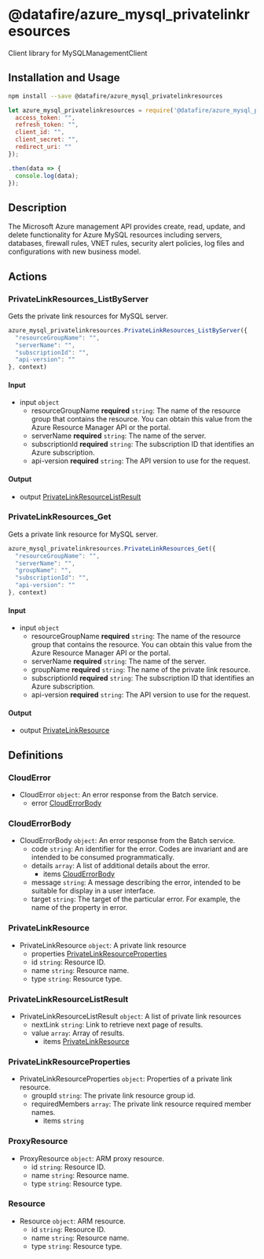 # @datafire/azure_mysql_privatelinkresources

Client library for MySQLManagementClient

## Installation and Usage
```bash
npm install --save @datafire/azure_mysql_privatelinkresources
```
```js
let azure_mysql_privatelinkresources = require('@datafire/azure_mysql_privatelinkresources').create({
  access_token: "",
  refresh_token: "",
  client_id: "",
  client_secret: "",
  redirect_uri: ""
});

.then(data => {
  console.log(data);
});
```

## Description

The Microsoft Azure management API provides create, read, update, and delete functionality for Azure MySQL resources including servers, databases, firewall rules, VNET rules, security alert policies, log files and configurations with new business model.

## Actions

### PrivateLinkResources_ListByServer
Gets the private link resources for MySQL server.


```js
azure_mysql_privatelinkresources.PrivateLinkResources_ListByServer({
  "resourceGroupName": "",
  "serverName": "",
  "subscriptionId": "",
  "api-version": ""
}, context)
```

#### Input
* input `object`
  * resourceGroupName **required** `string`: The name of the resource group that contains the resource. You can obtain this value from the Azure Resource Manager API or the portal.
  * serverName **required** `string`: The name of the server.
  * subscriptionId **required** `string`: The subscription ID that identifies an Azure subscription.
  * api-version **required** `string`: The API version to use for the request.

#### Output
* output [PrivateLinkResourceListResult](#privatelinkresourcelistresult)

### PrivateLinkResources_Get
Gets a private link resource for MySQL server.


```js
azure_mysql_privatelinkresources.PrivateLinkResources_Get({
  "resourceGroupName": "",
  "serverName": "",
  "groupName": "",
  "subscriptionId": "",
  "api-version": ""
}, context)
```

#### Input
* input `object`
  * resourceGroupName **required** `string`: The name of the resource group that contains the resource. You can obtain this value from the Azure Resource Manager API or the portal.
  * serverName **required** `string`: The name of the server.
  * groupName **required** `string`: The name of the private link resource.
  * subscriptionId **required** `string`: The subscription ID that identifies an Azure subscription.
  * api-version **required** `string`: The API version to use for the request.

#### Output
* output [PrivateLinkResource](#privatelinkresource)



## Definitions

### CloudError
* CloudError `object`: An error response from the Batch service.
  * error [CloudErrorBody](#clouderrorbody)

### CloudErrorBody
* CloudErrorBody `object`: An error response from the Batch service.
  * code `string`: An identifier for the error. Codes are invariant and are intended to be consumed programmatically.
  * details `array`: A list of additional details about the error.
    * items [CloudErrorBody](#clouderrorbody)
  * message `string`: A message describing the error, intended to be suitable for display in a user interface.
  * target `string`: The target of the particular error. For example, the name of the property in error.

### PrivateLinkResource
* PrivateLinkResource `object`: A private link resource
  * properties [PrivateLinkResourceProperties](#privatelinkresourceproperties)
  * id `string`: Resource ID.
  * name `string`: Resource name.
  * type `string`: Resource type.

### PrivateLinkResourceListResult
* PrivateLinkResourceListResult `object`: A list of private link resources
  * nextLink `string`: Link to retrieve next page of results.
  * value `array`: Array of results.
    * items [PrivateLinkResource](#privatelinkresource)

### PrivateLinkResourceProperties
* PrivateLinkResourceProperties `object`: Properties of a private link resource.
  * groupId `string`: The private link resource group id.
  * requiredMembers `array`: The private link resource required member names.
    * items `string`

### ProxyResource
* ProxyResource `object`: ARM proxy resource.
  * id `string`: Resource ID.
  * name `string`: Resource name.
  * type `string`: Resource type.

### Resource
* Resource `object`: ARM resource.
  * id `string`: Resource ID.
  * name `string`: Resource name.
  * type `string`: Resource type.


